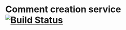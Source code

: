 # Comment creation service [![Build Status](https://travis-ci.org/Financial-Times/comment-creation-service.svg?branch=master)](https://travis-ci.org/Financial-Times/comment-creation-service)
